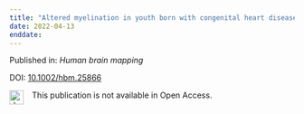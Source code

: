 ```yaml
---
title: "Altered myelination in youth born with congenital heart disease."
date: 2022-04-13
enddate:
---
```


Published in: *Human brain mapping*

DOI: [10.1002/hbm.25866](https://doi.org/10.1002/hbm.25866)

<img src=https://upload.wikimedia.org/wikipedia/commons/thumb/0/0e/Closed_Access_logo_transparent.svg/1200px-Closed_Access_logo_transparent.svg.png alt="drawing" width="25" align="left"/> &nbsp;&nbsp;&nbsp;This publication is not available in Open Access.


